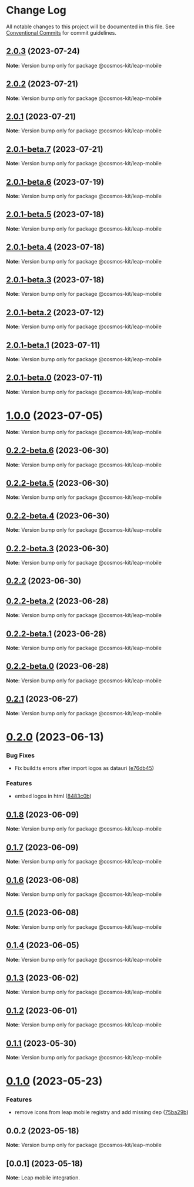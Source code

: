 # Change Log

All notable changes to this project will be documented in this file.
See [Conventional Commits](https://conventionalcommits.org) for commit guidelines.

## [2.0.3](https://github.com/cosmology-tech/cosmos-kit/compare/@cosmos-kit/leap-mobile@2.0.2...@cosmos-kit/leap-mobile@2.0.3) (2023-07-24)

**Note:** Version bump only for package @cosmos-kit/leap-mobile

## [2.0.2](https://github.com/cosmology-tech/cosmos-kit/compare/@cosmos-kit/leap-mobile@2.0.1...@cosmos-kit/leap-mobile@2.0.2) (2023-07-21)

**Note:** Version bump only for package @cosmos-kit/leap-mobile

## [2.0.1](https://github.com/cosmology-tech/cosmos-kit/compare/@cosmos-kit/leap-mobile@2.0.1-beta.7...@cosmos-kit/leap-mobile@2.0.1) (2023-07-21)

**Note:** Version bump only for package @cosmos-kit/leap-mobile

## [2.0.1-beta.7](https://github.com/cosmology-tech/cosmos-kit/compare/@cosmos-kit/leap-mobile@2.0.1-beta.6...@cosmos-kit/leap-mobile@2.0.1-beta.7) (2023-07-21)

**Note:** Version bump only for package @cosmos-kit/leap-mobile

## [2.0.1-beta.6](https://github.com/cosmology-tech/cosmos-kit/compare/@cosmos-kit/leap-mobile@2.0.1-beta.5...@cosmos-kit/leap-mobile@2.0.1-beta.6) (2023-07-19)

**Note:** Version bump only for package @cosmos-kit/leap-mobile

## [2.0.1-beta.5](https://github.com/cosmology-tech/cosmos-kit/compare/@cosmos-kit/leap-mobile@2.0.1-beta.4...@cosmos-kit/leap-mobile@2.0.1-beta.5) (2023-07-18)

**Note:** Version bump only for package @cosmos-kit/leap-mobile

## [2.0.1-beta.4](https://github.com/cosmology-tech/cosmos-kit/compare/@cosmos-kit/leap-mobile@2.0.1-beta.3...@cosmos-kit/leap-mobile@2.0.1-beta.4) (2023-07-18)

**Note:** Version bump only for package @cosmos-kit/leap-mobile

## [2.0.1-beta.3](https://github.com/cosmology-tech/cosmos-kit/compare/@cosmos-kit/leap-mobile@2.0.1-beta.2...@cosmos-kit/leap-mobile@2.0.1-beta.3) (2023-07-18)

**Note:** Version bump only for package @cosmos-kit/leap-mobile

## [2.0.1-beta.2](https://github.com/cosmology-tech/cosmos-kit/compare/@cosmos-kit/leap-mobile@2.0.1-beta.1...@cosmos-kit/leap-mobile@2.0.1-beta.2) (2023-07-12)

**Note:** Version bump only for package @cosmos-kit/leap-mobile

## [2.0.1-beta.1](https://github.com/cosmology-tech/cosmos-kit/compare/@cosmos-kit/leap-mobile@2.0.1-beta.0...@cosmos-kit/leap-mobile@2.0.1-beta.1) (2023-07-11)

**Note:** Version bump only for package @cosmos-kit/leap-mobile

## [2.0.1-beta.0](https://github.com/cosmology-tech/cosmos-kit/compare/@cosmos-kit/leap-mobile@1.0.0...@cosmos-kit/leap-mobile@2.0.1-beta.0) (2023-07-11)

**Note:** Version bump only for package @cosmos-kit/leap-mobile

# [1.0.0](https://github.com/cosmology-tech/cosmos-kit/compare/@cosmos-kit/leap-mobile@0.2.2-beta.6...@cosmos-kit/leap-mobile@1.0.0) (2023-07-05)

**Note:** Version bump only for package @cosmos-kit/leap-mobile

## [0.2.2-beta.6](https://github.com/cosmology-tech/cosmos-kit/compare/@cosmos-kit/leap-mobile@0.2.2-beta.5...@cosmos-kit/leap-mobile@0.2.2-beta.6) (2023-06-30)

**Note:** Version bump only for package @cosmos-kit/leap-mobile

## [0.2.2-beta.5](https://github.com/cosmology-tech/cosmos-kit/compare/@cosmos-kit/leap-mobile@0.2.2-beta.4...@cosmos-kit/leap-mobile@0.2.2-beta.5) (2023-06-30)

**Note:** Version bump only for package @cosmos-kit/leap-mobile

## [0.2.2-beta.4](https://github.com/cosmology-tech/cosmos-kit/compare/@cosmos-kit/leap-mobile@0.2.2-beta.3...@cosmos-kit/leap-mobile@0.2.2-beta.4) (2023-06-30)

**Note:** Version bump only for package @cosmos-kit/leap-mobile

## [0.2.2-beta.3](https://github.com/cosmology-tech/cosmos-kit/compare/@cosmos-kit/leap-mobile@0.2.2...@cosmos-kit/leap-mobile@0.2.2-beta.3) (2023-06-30)

**Note:** Version bump only for package @cosmos-kit/leap-mobile

## [0.2.2](https://github.com/cosmology-tech/cosmos-kit/compare/@cosmos-kit/leap-mobile@0.2.1...@cosmos-kit/leap-mobile@0.2.2) (2023-06-30)

## [0.2.2-beta.2](https://github.com/cosmology-tech/cosmos-kit/compare/@cosmos-kit/leap-mobile@0.2.2-beta.1...@cosmos-kit/leap-mobile@0.2.2-beta.2) (2023-06-28)

**Note:** Version bump only for package @cosmos-kit/leap-mobile

## [0.2.2-beta.1](https://github.com/cosmology-tech/cosmos-kit/compare/@cosmos-kit/leap-mobile@0.2.2-beta.0...@cosmos-kit/leap-mobile@0.2.2-beta.1) (2023-06-28)

**Note:** Version bump only for package @cosmos-kit/leap-mobile

## [0.2.2-beta.0](https://github.com/cosmology-tech/cosmos-kit/compare/@cosmos-kit/leap-mobile@0.2.1...@cosmos-kit/leap-mobile@0.2.2-beta.0) (2023-06-28)

**Note:** Version bump only for package @cosmos-kit/leap-mobile

## [0.2.1](https://github.com/cosmology-tech/cosmos-kit/compare/@cosmos-kit/leap-mobile@0.2.0...@cosmos-kit/leap-mobile@0.2.1) (2023-06-27)

**Note:** Version bump only for package @cosmos-kit/leap-mobile

# [0.2.0](https://github.com/cosmology-tech/cosmos-kit/compare/@cosmos-kit/leap-mobile@0.1.8...@cosmos-kit/leap-mobile@0.2.0) (2023-06-13)

### Bug Fixes

- Fix build:ts errors after import logos as datauri ([e76db45](https://github.com/cosmology-tech/cosmos-kit/commit/e76db45bf9165982f1697f253565063b52b83afc))

### Features

- embed logos in html ([8483c0b](https://github.com/cosmology-tech/cosmos-kit/commit/8483c0bb3f3b3a5dfb22e5644a3e695deadc92dd))

## [0.1.8](https://github.com/cosmology-tech/cosmos-kit/compare/@cosmos-kit/leap-mobile@0.1.7...@cosmos-kit/leap-mobile@0.1.8) (2023-06-09)

**Note:** Version bump only for package @cosmos-kit/leap-mobile

## [0.1.7](https://github.com/cosmology-tech/cosmos-kit/compare/@cosmos-kit/leap-mobile@0.1.6...@cosmos-kit/leap-mobile@0.1.7) (2023-06-09)

**Note:** Version bump only for package @cosmos-kit/leap-mobile

## [0.1.6](https://github.com/cosmology-tech/cosmos-kit/compare/@cosmos-kit/leap-mobile@0.1.5...@cosmos-kit/leap-mobile@0.1.6) (2023-06-08)

**Note:** Version bump only for package @cosmos-kit/leap-mobile

## [0.1.5](https://github.com/cosmology-tech/cosmos-kit/compare/@cosmos-kit/leap-mobile@0.1.4...@cosmos-kit/leap-mobile@0.1.5) (2023-06-08)

**Note:** Version bump only for package @cosmos-kit/leap-mobile

## [0.1.4](https://github.com/cosmology-tech/cosmos-kit/compare/@cosmos-kit/leap-mobile@0.1.3...@cosmos-kit/leap-mobile@0.1.4) (2023-06-05)

**Note:** Version bump only for package @cosmos-kit/leap-mobile

## [0.1.3](https://github.com/cosmology-tech/cosmos-kit/compare/@cosmos-kit/leap-mobile@0.1.2...@cosmos-kit/leap-mobile@0.1.3) (2023-06-02)

**Note:** Version bump only for package @cosmos-kit/leap-mobile

## [0.1.2](https://github.com/cosmology-tech/cosmos-kit/compare/@cosmos-kit/leap-mobile@0.1.1...@cosmos-kit/leap-mobile@0.1.2) (2023-06-01)

**Note:** Version bump only for package @cosmos-kit/leap-mobile

## [0.1.1](https://github.com/cosmology-tech/cosmos-kit/compare/@cosmos-kit/leap-mobile@0.1.0...@cosmos-kit/leap-mobile@0.1.1) (2023-05-30)

**Note:** Version bump only for package @cosmos-kit/leap-mobile

# [0.1.0](https://github.com/cosmology-tech/cosmos-kit/compare/@cosmos-kit/leap-mobile@0.0.2...@cosmos-kit/leap-mobile@0.1.0) (2023-05-23)

### Features

- remove icons from leap mobile registry and add missing dep ([75ba29b](https://github.com/cosmology-tech/cosmos-kit/commit/75ba29bc771388bf16fc7d4e79c00afcd796e7f6))

## 0.0.2 (2023-05-18)

**Note:** Version bump only for package @cosmos-kit/leap-mobile

## [0.0.1] (2023-05-18)

**Note:** Leap mobile integration.

